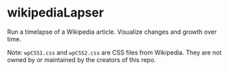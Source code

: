 # wikipediaLapser
Run a timelapse of a Wikipedia article. Visualize changes and growth over time.

Note: `wpCSS1.css` and `wpCSS2.css` are CSS files from Wikipedia. They are not owned by or maintained by the creators of this repo.
